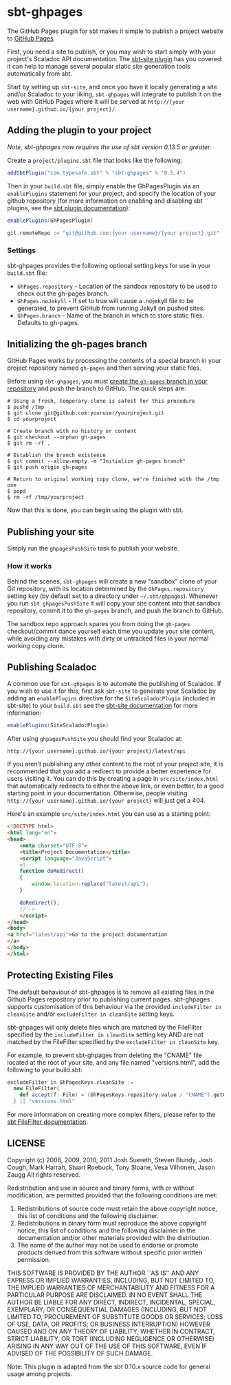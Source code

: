 # sbt-ghpages #

The GitHub Pages plugin for sbt makes it simple to publish a project website to
[GitHub Pages](https://pages.github.com/).

First, you need a site to publish, or you may wish to start simply with your
project's Scaladoc API documentation. The [sbt-site plugin] has you covered: it
can help to manage several popular static site generation tools automatically
from sbt.

Start by setting up `sbt-site`, and once you have it locally generating a site
and/or Scaladoc to your liking, `sbt-ghpages` will integrate to publish it on
the web with GitHub Pages where it will be served at
`http://{your username}.github.io/{your project}/`.

[sbt-site plugin]: http://github.com/sbt/sbt-site


## Adding the plugin to your project ##

*Note, sbt-ghpages now requires the use of sbt version 0.13.5 or greater.*

Create a `project/plugins.sbt` file that looks like the following:

```scala
addSbtPlugin("com.typesafe.sbt" % "sbt-ghpages" % "0.5.4")
```

Then in your `build.sbt` file, simply enable the GhPagesPlugin via an
`enablePlugins` statement for your project, and specify the location of
your github repository (for more information on enabling and disabling sbt plugins,
see the [sbt plugin documentation](http://www.scala-sbt.org/0.13/docs/Using-Plugins.html#Enabling+and+disabling+auto+plugins)):

```scala
enablePlugins(GhPagesPlugin)

git.remoteRepo := "git@github.com:{your username}/{your project}.git"
```
### Settings

sbt-ghpages provides the following optional setting keys for use in your `build.sbt` file:

- `GhPages.repository` - Location of the sandbox repository to be used to check out the gh-pages branch.
- `GhPages.noJekyll` - If set to true will cause a .nojekyll file to be generated, to prevent GitHub from running Jekyll on pushed sites.
- `GhPages.branch` - Name of the branch in which to store static files. Defaults to gh-pages.


## Initializing the gh-pages branch ##

GitHub Pages works by processing the contents of a special branch in your
project repository named `gh-pages` and then serving your static files.

Before using `sbt-ghpages`, you must [create the `gh-pages` branch in your
repository][create branch] and push the branch to GitHub. The quick steps are:

    # Using a fresh, temporary clone is safest for this procedure
    $ pushd /tmp
    $ git clone git@github.com:youruser/yourproject.git
    $ cd yourproject

    # Create branch with no history or content
    $ git checkout --orphan gh-pages
    $ git rm -rf .

    # Establish the branch existence
    $ git commit --allow-empty -m "Initialize gh-pages branch"
    $ git push origin gh-pages

    # Return to original working copy clone, we're finished with the /tmp one
    $ popd
    $ rm -rf /tmp/yourproject

Now that this is done, you can begin using the plugin with sbt.

[create branch]: https://help.github.com/articles/creating-project-pages-manually/


## Publishing your site ##

Simply run the `ghpagesPushSite` task to publish your website.

### How it works

Behind the scenes, `sbt-ghpages` will create a new "sandbox" clone of your Git
repository, with its location determined by the `GhPages.repository` setting key
(by default set to a directory under `~/.sbt/ghpages`). Whenever you run `sbt ghpagesPushSite`
it will copy your site content into that sandbox repository, commit it to the
`gh-pages` branch, and push the branch to GitHub.

The sandbox repo approach spares you from doing the `gh-pages` checkout/commit
dance yourself each time you update your site content, while avoiding any
mistakes with dirty or untracked files in your normal working copy clone.


## Publishing Scaladoc

A common use for `sbt-ghpages` is to automate the publishing of Scaladoc. If you wish to
use it for this, first ask `sbt-site` to generate your Scaladoc by adding an `enablePlugins` directive
for the `SiteScaladocPlugin` (included in sbt-site) to your `build.sbt` see the
[sbt-site documentation](https://github.com/sbt/sbt-site#scaladoc-apis) for more information:

```scala
enablePlugins(SiteScaladocPlugin)
```

After using `ghpagesPushSite` you should find your Scaladoc at:

`http://{your username}.github.io/{your project}/latest/api`

If you aren't publishing any other content to the root of your project site, it
is recommended that you add a redirect to provide a better experience for users
visiting it. You can do this by creating a page in `src/site/index.html` that
automatically redirects to either the above link, or even better, to a good
starting point in your documentation. Otherwise, people visiting `http://{your
username}.github.io/{your project}` will just get a 404.

Here's an example `src/site/index.html` you can use as a starting point:

```html
<!DOCTYPE html>
<html lang="en">
<head>
    <meta charset="UTF-8">
    <title>Project Documentation</title>
    <script language="JavaScript">
    <!--
    function doRedirect()
    {
        window.location.replace("latest/api");
    }

    doRedirect();
    //-->
    </script>
</head>
<body>
<a href="latest/api">Go to the project documentation
</a>
</body>
</html>
```

## Protecting Existing Files
The default behaviour of sbt-ghpages is to remove all existing files in the Github Pages repository
prior to publishing current pages. sbt-ghpages supports customisation of this behaviour via the provided
`includeFilter in cleanSite` and/or `excludeFilter in cleanSite` setting keys.

sbt-ghpages will only delete files which are matched by the FileFilter specified by the `includeFilter in cleanSite`
setting key AND are not matched by the FileFilter specified by the `excludeFilter in cleanSite` key.

For example, to prevent sbt-ghpages from deleting the "CNAME" file located at the root of your site, and any file
named "versions.html", add the following to your build.sbt:

```scala
excludeFilter in GhPagesKeys.cleanSite :=
  new FileFilter{
    def accept(f: File) = (GhPagesKeys.repository.value / "CNAME").getCanonicalPath == f.getCanonicalPath
  } || "versions.html"
```

For more information on creating more complex filters, please refer to the [sbt FileFilter documentation](http://www.scala-sbt.org/0.13/docs/Paths.html#File+Filters).


## LICENSE ##

Copyright (c) 2008, 2009, 2010, 2011 Josh Suereth, Steven Blundy, Josh Cough, Mark Harrah, Stuart Roebuck, Tony Sloane, Vesa Vilhonen, Jason Zaugg
All rights reserved.

Redistribution and use in source and binary forms, with or without
modification, are permitted provided that the following conditions
are met:
1. Redistributions of source code must retain the above copyright
   notice, this list of conditions and the following disclaimer.
2. Redistributions in binary form must reproduce the above copyright
   notice, this list of conditions and the following disclaimer in the
   documentation and/or other materials provided with the distribution.
3. The name of the author may not be used to endorse or promote products
   derived from this software without specific prior written permission.

THIS SOFTWARE IS PROVIDED BY THE AUTHOR ``AS IS'' AND ANY EXPRESS OR
IMPLIED WARRANTIES, INCLUDING, BUT NOT LIMITED TO, THE IMPLIED WARRANTIES
OF MERCHANTABILITY AND FITNESS FOR A PARTICULAR PURPOSE ARE DISCLAIMED.
IN NO EVENT SHALL THE AUTHOR BE LIABLE FOR ANY DIRECT, INDIRECT,
INCIDENTAL, SPECIAL, EXEMPLARY, OR CONSEQUENTIAL DAMAGES (INCLUDING, BUT
NOT LIMITED TO, PROCUREMENT OF SUBSTITUTE GOODS OR SERVICES; LOSS OF USE,
DATA, OR PROFITS; OR BUSINESS INTERRUPTION) HOWEVER CAUSED AND ON ANY
THEORY OF LIABILITY, WHETHER IN CONTRACT, STRICT LIABILITY, OR TORT
(INCLUDING NEGLIGENCE OR OTHERWISE) ARISING IN ANY WAY OUT OF THE USE OF
THIS SOFTWARE, EVEN IF ADVISED OF THE POSSIBILITY OF SUCH DAMAGE.


Note:
This plugin is adapted from the sbt 0.10.x source code for general usage among projects.
